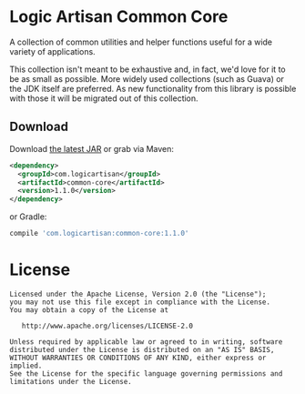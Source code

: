Logic Artisan Common Core
=========================

A collection of common utilities and helper functions useful for a
wide variety of applications.

This collection isn't meant to be exhaustive and, in fact, we'd love
for it to be as small as possible. More widely used collections (such
as Guava) or the JDK itself are preferred. As new functionality from
this library is possible with those it will be migrated out of this
collection.


Download
--------

Download [the latest JAR][1] or grab via Maven:
```xml
<dependency>
  <groupId>com.logicartisan</groupId>
  <artifactId>common-core</artifactId>
  <version>1.1.0</version>
</dependency>
```
or Gradle:
```groovy
compile 'com.logicartisan:common-core:1.1.0'
```



License
=======

    Licensed under the Apache License, Version 2.0 (the "License");
    you may not use this file except in compliance with the License.
    You may obtain a copy of the License at

       http://www.apache.org/licenses/LICENSE-2.0

    Unless required by applicable law or agreed to in writing, software
    distributed under the License is distributed on an "AS IS" BASIS,
    WITHOUT WARRANTIES OR CONDITIONS OF ANY KIND, either express or implied.
    See the License for the specific language governing permissions and
    limitations under the License.


 [1]: https://search.maven.org/remote_content?g=com.logicartisan&a=common-core&v=LATEST
